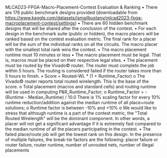 MLCAD23-FPGA-Macro-Placement-Contest
Evaluation & Ranking
•	There are 176 public benchmark designs provided (downloadable from https://www.kaggle.com/datasets/ismailbustany/mlcad2023-fpga-macroplacement-contest/settings)
•	There are 60 hidden benchmark designs that will be shared after the conclusion of the contest.
•	For each design in the benchmark suite (public or hidden), the macro placers will be ranked based on the contest evaluation metric. The final rank for a placer will be the sum of the individual ranks on all the circuits. The macro placer with the smallest total rank wins the contest.
•	The macro placement runtime must 10 minutes or less
•	The macro placement must be legal.  That is, macros must be placed on their respective legal sites.
•	The placement must be routed by the Vivado© router.  The router must complete the job within 5 hours. The routing is considered failed if the router takes more than 5 hours to finish.
•	Score = Routed-WL * (1 + Runtime_Factor)
o	The Vivado© router reports total routed wirelength. This is the base of the score.
o	Total placement (macros and standard cells) and routing runtime will be used in computing P&R_Runtime_Factor;
o	Runtime_Factor = - (Runtime - Median_Runtime) / 10.0 There is 1% scaling factor for every 10% runtime reduction/addition against the median runtime of all place+route solutions;
o	Runtime factor is between -10% and +10%
o	We would like to stress that although runtime is a part of the contest metric, the "Total Routed Wirelength" will be the dominant component. In other words, a placer will not get a significant advantage if it is extremely fast compared to the median runtime of all the placers participating in the contest.
•	The failed place/route job will get the lowest rank on this design. In the presence of multiple failures, the break-tie factors are the following: placer failure or router failure, router runtime, number of unrouted nets, number of illegal placements
